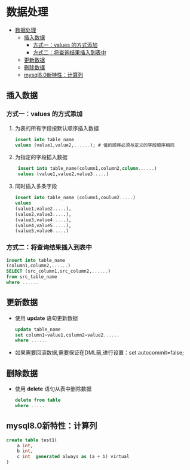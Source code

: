 # 数据处理

- [数据处理](#数据处理)
  - [插入数据](#插入数据)
    - [方式一：values 的方式添加](#方式一values-的方式添加)
    - [方式二：将查询结果插入到表中](#方式二将查询结果插入到表中)
  - [更新数据](#更新数据)
  - [删除数据](#删除数据)
  - [mysql8.0新特性：计算列](#mysql80新特性计算列)

## 插入数据

### 方式一：values 的方式添加

1. 为表的所有字段按默认顺序插入数据

   ```sql
   insert into table_name
   values (value1,value2,......); # 值的顺序必须与定义的字段顺序相同
   ```

2. 为指定的字段插入数据

   ```sql
    insert into table_name(column1,column2,column......)
    values (value1,value2,value3.....)
   ```

3. 同时插入多条字段

    ```sql
    insert into table_name (column1,coulum2.....)
    values
    (value1,value2.....),
    (value2,value3.....),
    (value3,value4.....),
    (value4,value5.....),
    (value5,value6.....)
    ```

### 方式二：将查询结果插入到表中

```sql
insert into table_name
(column1,column2,......)
SELECT (src_column1,src_column2,......)
from src_table_name
where ......
```

## 更新数据

- 使用 **update** 语句更新数据

    ```sql
    update table_name
    set column1=value1,column2=value2......
    where ......
    ```

- 如果需要回滚数据,需要保证在DML前,进行设置：set autocommit=false;

## 删除数据

- 使用 **delete** 语句从表中删除数据

    ```sql
    delete from table
    where .....
    ```

## mysql8.0新特性：计算列

```sql
create table test1(
    a int,
    b int,
    c int  generated always as (a + b) virtual
)
```
